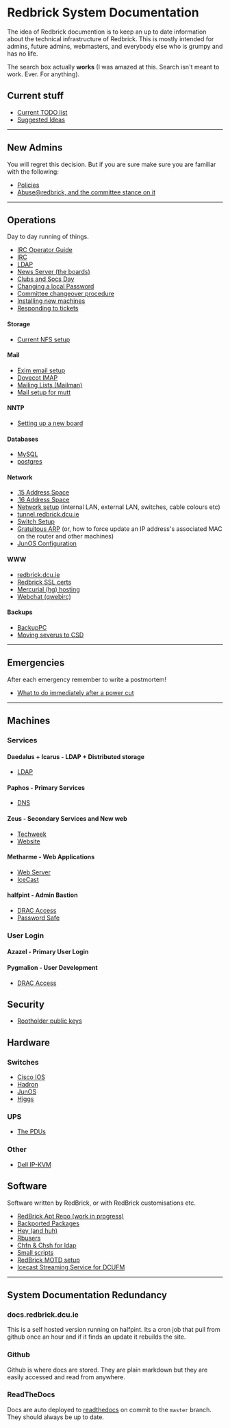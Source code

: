 # Redbrick System Documentation

The idea of Redbrick documention is to keep an up to date information about the
technical infrastructure of Redbrick. This is mostly intended for admins, future
admins, webmasters, and everybody else who is grumpy and has no life.

The search box actually **works** (I was amazed at this. Search isn't meant to
work. Ever. For anything).

## Current stuff

- [Current TODO list](/plans/TODO-2017)
- [Suggested Ideas](/plans/project-ideas)

---

## New Admins

You will regret this decision. But if you are sure make sure you are familiar
with the following:

- [Policies](/procedures/policies)
- [Abuse@redbrick, and the committee stance on it](/procedures/abuse)

---

## Operations

Day to day running of things.

- [IRC Operator Guide](/procedures/irc_operator)
- [IRC](/services/irc)
- [LDAP](/services/ldap)
- [News Server (the boards)](/services/news)
- [Clubs and Socs Day](/procedures/rrs)
- [Changing a local Password](/procedures/passwd)
- [Committee changeover procedure](/procedures/committeechangeover)
- [Installing new machines](/procedures/newinstalls)
- [Responding to tickets](/procedures/ticketing)

#### Storage

- [Current NFS setup](/services/nfs)

#### Mail

- [Exim email setup](/services/exim)
- [Dovecot IMAP](/services/dovecot)
- [Mailing Lists (Mailman)](/services/mailman)
- [Mail setup for mutt](/procedures/mail_setup)

#### NNTP

- [Setting up a new board](/procedures/newboard)

#### Databases

- [MySQL](/services/mysql)
- [postgres](/services/postgres)

#### Network

- [.15 Address Space](/network/mainaddressspace)
- [.16 Address Space](/legacy/network/vmaddressspace)
- [Network setup](/network/networksetup) (internal LAN, external LAN, switches,
  cable colours etc)
- [tunnel.redbrick.dcu.ie](/services/tunnel.redbrick.dcu.ie)
- [Switch Setup](/procedures/switch)
- [Gratuitous ARP](/procedures/gratuitousarp) (or, how to force update an IP
  address's associated MAC on the router and other machines)
- [JunOS Configuration](/network/junos)

#### WWW

- [redbrick.dcu.ie](/web/redbrick.dcu.ie)
- [Redbrick SSL certs](/procedures/ssl)
- [Mercurial (hg) hosting](/services/hg)
- [Webchat (qwebirc)](/web/webchat)

#### Backups

- [BackupPC](/services/backuppc)
- [Moving severus to CSD](/procedures/severuscolocation)

---

## Emergencies

After each emergency remember to write a postmortem!

- [What to do immediately after a power cut](/procedures/post_powercut)

---

## Machines

### Services

#### Daedalus + Icarus - LDAP + Distributed storage

- [LDAP](/services/ldap)

#### Paphos - Primary Services

- [DNS](/services/bind9)

#### Zeus - Secondary Services and New web

- [Techweek](/web/techweek)
- [Website](/web/website)

#### Metharme - Web Applications

- [Web Server](/web/apache)
- [IceCast](/services/icecast2)

#### halfpint - Admin Bastion

- [DRAC Access](/procedures/dracaccess)
- [Password Safe](/procedures/pwsafe)

### User Login

#### Azazel - Primary User Login

#### Pygmalion - User Development

- [DRAC Access](/procedures/dracaccess)

## Security

- [Rootholder public keys](/procedures/gpgkeys)

## Hardware

### Switches

- [Cisco IOS](/network/ciscoios)
- [Hadron](/network/hadron)
- [JunOS](/network/junos)
- [Higgs](/network/higgs)

### UPS

- [The PDUs](/hardware/the_pdus)

### Other

- [Dell IP-KVM](/hardware/ipkvm)

## Software

Software written by RedBrick, or with RedBrick customisations etc.

- [RedBrick Apt Repo (work in progress)](/procedures/redbrick-apt)
- [Backported Packages](/procedures/backport-packages)
- [Hey (and huh)](/services/hey)
- [Rbusers](/procedures/rbusers)
- [Chfn & Chsh for ldap](/procedures/ldapchshchfn)
- [Small scripts](/procedures/rbscripts)
- [RedBrick MOTD setup](/services/unifiedmotd)
- [Icecast Streaming Service for DCUFM](/services/icecast2)

---

## System Documentation Redundancy

### docs.redbrick.dcu.ie

This is a self hosted version running on halfpint. Its a cron job that pull from
github once an hour and if it finds an update it rebuilds the site.

### Github

Github is where docs are stored. They are plain markdown but they are easily
accessed and read from anywhere.

### ReadTheDocs

Docs are auto deployed to [readthedocs](https://readthedocs.io) on commit to the
`master` branch. They should always be up to date.
